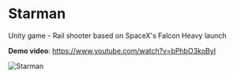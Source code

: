 # Starman

Unity game - Rail shooter based on SpaceX's Falcon Heavy launch

**Demo video**: <https://www.youtube.com/watch?v=bPhbO3koByI>

![Starman](https://i.imgur.com/95O1kxd.png)